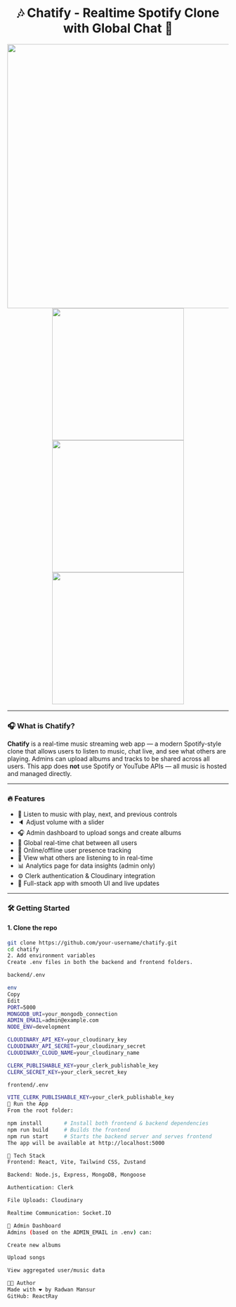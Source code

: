 <h1 align="center">🎶 Chatify - Realtime Spotify Clone with Global Chat 💬</h1>

<p align="center">
  <img src="https://res.cloudinary.com/danlxus36/image/upload/v1744712597/chatify_c0lu2l.png" width="600" />
  <br />
  <img src="https://res.cloudinary.com/danlxus36/image/upload/v1744712597/chatify3_dcyp2r.png" width="300" />
  <img src="https://res.cloudinary.com/danlxus36/image/upload/v1744712597/chatify2_n5royn.png" width="300" />
  <img src="https://res.cloudinary.com/danlxus36/image/upload/v1744712597/chatify4_bsfppn.png" width="300" />
</p>

---

### 🎧 What is Chatify?

**Chatify** is a real-time music streaming web app — a modern Spotify-style clone that allows users to listen to music, chat live, and see what others are playing. Admins can upload albums and tracks to be shared across all users. This app does **not** use Spotify or YouTube APIs — all music is hosted and managed directly.

---

### 🔥 Features

- 🎵 Listen to music with play, next, and previous controls
- 🔈 Adjust volume with a slider
- 🎧 Admin dashboard to upload songs and create albums
- 💬 Global real-time chat between all users
- 👤 Online/offline user presence tracking
- 👀 View what others are listening to in real-time
- 📊 Analytics page for data insights (admin only)
- ⚙️ Clerk authentication & Cloudinary integration
- 🚀 Full-stack app with smooth UI and live updates

---

### 🛠️ Getting Started

#### 1. Clone the repo

```bash
git clone https://github.com/your-username/chatify.git
cd chatify
2. Add environment variables
Create .env files in both the backend and frontend folders.

backend/.env

env
Copy
Edit
PORT=5000
MONGODB_URI=your_mongodb_connection
ADMIN_EMAIL=admin@example.com
NODE_ENV=development

CLOUDINARY_API_KEY=your_cloudinary_key
CLOUDINARY_API_SECRET=your_cloudinary_secret
CLOUDINARY_CLOUD_NAME=your_cloudinary_name

CLERK_PUBLISHABLE_KEY=your_clerk_publishable_key
CLERK_SECRET_KEY=your_clerk_secret_key

frontend/.env

VITE_CLERK_PUBLISHABLE_KEY=your_clerk_publishable_key
🚀 Run the App
From the root folder:

npm install       # Install both frontend & backend dependencies
npm run build     # Builds the frontend
npm run start     # Starts the backend server and serves frontend
The app will be available at http://localhost:5000

🧰 Tech Stack
Frontend: React, Vite, Tailwind CSS, Zustand

Backend: Node.js, Express, MongoDB, Mongoose

Authentication: Clerk

File Uploads: Cloudinary

Realtime Communication: Socket.IO

👑 Admin Dashboard
Admins (based on the ADMIN_EMAIL in .env) can:

Create new albums

Upload songs

View aggregated user/music data

🧑‍💻 Author
Made with ❤️ by Radwan Mansur
GitHub: ReactRay

